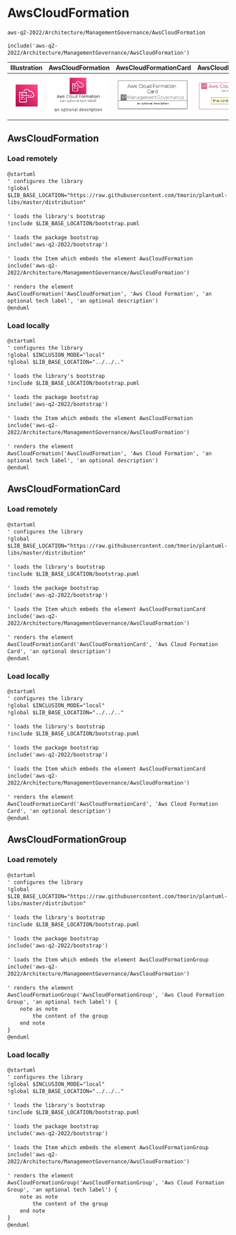 # AwsCloudFormation


```text
aws-q2-2022/Architecture/ManagementGovernance/AwsCloudFormation
```

```text
include('aws-q2-2022/Architecture/ManagementGovernance/AwsCloudFormation')
```



| Illustration | AwsCloudFormation | AwsCloudFormationCard | AwsCloudFormationGroup |
| :---: | :---: | :---: | :---: |
| ![illustration for Illustration](../../../aws-q2-2022/Architecture/ManagementGovernance/AwsCloudFormation.png) | ![illustration for AwsCloudFormation](../../../aws-q2-2022/Architecture/ManagementGovernance/AwsCloudFormation.Local.png) | ![illustration for AwsCloudFormationCard](../../../aws-q2-2022/Architecture/ManagementGovernance/AwsCloudFormationCard.Local.png) | ![illustration for AwsCloudFormationGroup](../../../aws-q2-2022/Architecture/ManagementGovernance/AwsCloudFormationGroup.Local.png) |




## AwsCloudFormation

### Load remotely
```plantuml
@startuml
' configures the library
!global $LIB_BASE_LOCATION="https://raw.githubusercontent.com/tmorin/plantuml-libs/master/distribution"

' loads the library's bootstrap
!include $LIB_BASE_LOCATION/bootstrap.puml

' loads the package bootstrap
include('aws-q2-2022/bootstrap')

' loads the Item which embeds the element AwsCloudFormation
include('aws-q2-2022/Architecture/ManagementGovernance/AwsCloudFormation')

' renders the element
AwsCloudFormation('AwsCloudFormation', 'Aws Cloud Formation', 'an optional tech label', 'an optional description')
@enduml
```

### Load locally
```plantuml
@startuml
' configures the library
!global $INCLUSION_MODE="local"
!global $LIB_BASE_LOCATION="../../.."

' loads the library's bootstrap
!include $LIB_BASE_LOCATION/bootstrap.puml

' loads the package bootstrap
include('aws-q2-2022/bootstrap')

' loads the Item which embeds the element AwsCloudFormation
include('aws-q2-2022/Architecture/ManagementGovernance/AwsCloudFormation')

' renders the element
AwsCloudFormation('AwsCloudFormation', 'Aws Cloud Formation', 'an optional tech label', 'an optional description')
@enduml
```

## AwsCloudFormationCard

### Load remotely
```plantuml
@startuml
' configures the library
!global $LIB_BASE_LOCATION="https://raw.githubusercontent.com/tmorin/plantuml-libs/master/distribution"

' loads the library's bootstrap
!include $LIB_BASE_LOCATION/bootstrap.puml

' loads the package bootstrap
include('aws-q2-2022/bootstrap')

' loads the Item which embeds the element AwsCloudFormationCard
include('aws-q2-2022/Architecture/ManagementGovernance/AwsCloudFormation')

' renders the element
AwsCloudFormationCard('AwsCloudFormationCard', 'Aws Cloud Formation Card', 'an optional description')
@enduml
```

### Load locally
```plantuml
@startuml
' configures the library
!global $INCLUSION_MODE="local"
!global $LIB_BASE_LOCATION="../../.."

' loads the library's bootstrap
!include $LIB_BASE_LOCATION/bootstrap.puml

' loads the package bootstrap
include('aws-q2-2022/bootstrap')

' loads the Item which embeds the element AwsCloudFormationCard
include('aws-q2-2022/Architecture/ManagementGovernance/AwsCloudFormation')

' renders the element
AwsCloudFormationCard('AwsCloudFormationCard', 'Aws Cloud Formation Card', 'an optional description')
@enduml
```

## AwsCloudFormationGroup

### Load remotely
```plantuml
@startuml
' configures the library
!global $LIB_BASE_LOCATION="https://raw.githubusercontent.com/tmorin/plantuml-libs/master/distribution"

' loads the library's bootstrap
!include $LIB_BASE_LOCATION/bootstrap.puml

' loads the package bootstrap
include('aws-q2-2022/bootstrap')

' loads the Item which embeds the element AwsCloudFormationGroup
include('aws-q2-2022/Architecture/ManagementGovernance/AwsCloudFormation')

' renders the element
AwsCloudFormationGroup('AwsCloudFormationGroup', 'Aws Cloud Formation Group', 'an optional tech label') {
    note as note
        the content of the group
    end note
}
@enduml
```

### Load locally
```plantuml
@startuml
' configures the library
!global $INCLUSION_MODE="local"
!global $LIB_BASE_LOCATION="../../.."

' loads the library's bootstrap
!include $LIB_BASE_LOCATION/bootstrap.puml

' loads the package bootstrap
include('aws-q2-2022/bootstrap')

' loads the Item which embeds the element AwsCloudFormationGroup
include('aws-q2-2022/Architecture/ManagementGovernance/AwsCloudFormation')

' renders the element
AwsCloudFormationGroup('AwsCloudFormationGroup', 'Aws Cloud Formation Group', 'an optional tech label') {
    note as note
        the content of the group
    end note
}
@enduml
```

